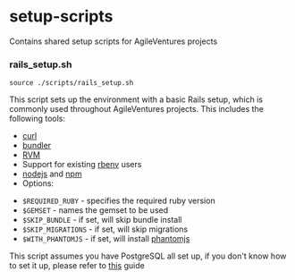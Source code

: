 setup-scripts
=============

Contains shared setup scripts for AgileVentures projects

### rails_setup.sh

~~~
source ./scripts/rails_setup.sh
~~~

This script sets up the environment with a basic Rails setup, which is commonly
used throughout AgileVentures projects. This includes the following tools:

* [curl](http://curl.haxx.se/)
* [bundler](http://bundler.io/)
* [RVM](https://rvm.io/)
* Support for existing [rbenv](https://github.com/sstephenson/rbenv/) users
* [nodejs](http://nodejs.org/) and [npm](https://www.npmjs.org/)
* Options:
 - `$REQUIRED_RUBY` - specifies the required ruby version
 - `$GEMSET` - names the gemset to be used
 - `$SKIP_BUNDLE` - if set, will skip bundle install
 - `$SKIP_MIGRATIONS` - if set, will skip migrations
 - `$WITH_PHANTOMJS` - if set, will install [phantomjs](http://phantomjs.org/)

This script assumes you have PostgreSQL all set up, if you don't know how to set
it up, please refer to [this](https://github.com/AgileVentures/LocalSupport/wiki/installation#postgresql-install) guide
